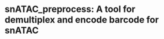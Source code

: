 snATAC_preprocess: A tool for demultiplex and encode barcode for snATAC 
============================================================


